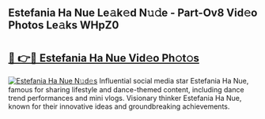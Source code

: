 ## Estefania Ha Nue Le𝚊k𝚎d N𝚞𝚍e - Part-Ov8 Vid𝚎o Photos Le𝚊ks WHpZ0

# <h2><a href="http://fb3j4pz.evod.top/?m=Estefania+Ha+Nue">🔗 👉🔴 Estefania Ha Nue Vid𝚎o Ph𝚘t𝚘s</a></h2>

[![Estefania Ha Nue N𝚞d𝚎s](https://i.imgur.com/8V9OHl7.gif)](http://fb3j4pz.evod.top/?m=Estefania+Ha+Nue)
Influential social media star Estefania Ha Nue, famous for sharing lifestyle and dance-themed content, including dance trend performances and mini vlogs. Visionary thinker Estefania Ha Nue, known for their innovative ideas and groundbreaking achievements. 
